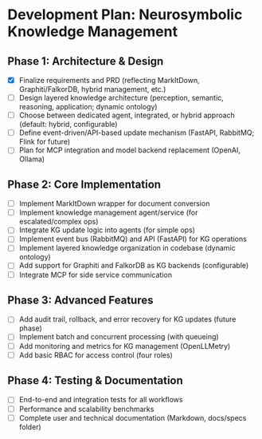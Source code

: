 # Development Plan: Neurosymbolic Knowledge Management

## Phase 1: Architecture & Design
- [x] Finalize requirements and PRD (reflecting MarkItDown, Graphiti/FalkorDB, hybrid management, etc.)
- [ ] Design layered knowledge architecture (perception, semantic, reasoning, application; dynamic ontology)
- [ ] Choose between dedicated agent, integrated, or hybrid approach (default: hybrid, configurable)
- [ ] Define event-driven/API-based update mechanism (FastAPI, RabbitMQ; Flink for future)
- [ ] Plan for MCP integration and model backend replacement (OpenAI, Ollama)

## Phase 2: Core Implementation
- [ ] Implement MarkItDown wrapper for document conversion
- [ ] Implement knowledge management agent/service (for escalated/complex ops)
- [ ] Integrate KG update logic into agents (for simple ops)
- [ ] Implement event bus (RabbitMQ) and API (FastAPI) for KG operations
- [ ] Implement layered knowledge organization in codebase (dynamic ontology)
- [ ] Add support for Graphiti and FalkorDB as KG backends (configurable)
- [ ] Integrate MCP for side service communication

## Phase 3: Advanced Features
- [ ] Add audit trail, rollback, and error recovery for KG updates (future phase)
- [ ] Implement batch and concurrent processing (with queueing)
- [ ] Add monitoring and metrics for KG management (OpenLLMetry)
- [ ] Add basic RBAC for access control (four roles)

## Phase 4: Testing & Documentation
- [ ] End-to-end and integration tests for all workflows
- [ ] Performance and scalability benchmarks
- [ ] Complete user and technical documentation (Markdown, docs/specs folder) 